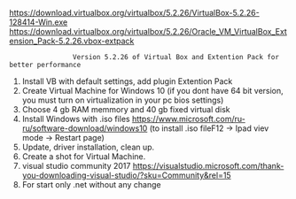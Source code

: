 https://download.virtualbox.org/virtualbox/5.2.26/VirtualBox-5.2.26-128414-Win.exe
https://download.virtualbox.org/virtualbox/5.2.26/Oracle_VM_VirtualBox_Extension_Pack-5.2.26.vbox-extpack

                    Version 5.2.26 of Virtual Box and Extention Pack for better performance

1. Install VB with default settings, add plugin Extention Pack
2. Create Virtual Machine for Windows 10 (if you dont have 64 bit version, you must turn on virtualization in your pc bios settings)
3. Choose 4 gb RAM memmory and 40 gb fixed virtual disk
4. Install Windows with .iso files https://www.microsoft.com/ru-ru/software-download/windows10 (to install .iso fileF12 -> Ipad viev mode -> Restart page)
5. Update, driver installation, clean up.
6. Create a shot for Virtual Machine.
7. visual studio community 2017 https://visualstudio.microsoft.com/thank-you-downloading-visual-studio/?sku=Community&rel=15
8. For start only .net without any change
